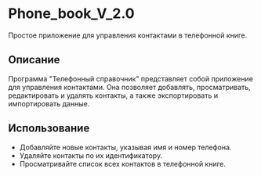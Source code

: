 # Phone_book_V_2.0

Простое приложение для управления контактами в телефонной книге.

## Описание

Программа "Телефонный справочник" представляет собой приложение для управления контактами. Она позволяет добавлять, просматривать, редактировать и удалять контакты, а также экспортировать и импортировать данные.

## Использование

- Добавляйте новые контакты, указывая имя и номер телефона.
- Удаляйте контакты по их идентификатору.
- Просматривайте список всех контактов в телефонной книге.

